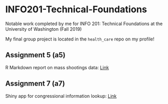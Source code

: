 # INFO201-Technical-Foundations
Notable work completed by me for INFO 201: Technical Foundations at the University of Washington (Fall 2019)

My final group project is located in the `health_care` repo on my profile!

## Assignment 5 (a5)
R Markdown report on mass shootings data: [Link](https://christiandiangco.github.io/INFO201-Technical-Foundations/a5-b-christiandiangco/)

## Assignment 7 (a7)
Shiny app for congressional information lookup: [Link](https://christiandiangco.shinyapps.io/congress_members/)
